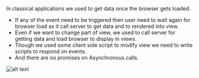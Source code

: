 In classical applications we used to get data once the browser gets loaded.

* If any of the event need to be triggered then user need to wait again for browser load as it call server to get data and to rendered into view.
* Even if we want to change part of view, we used to call server for getting data and load browser to display in views.
* Though we used some client side script to modify view we need to write scripts to respond on events.
* And there are no promises on Asynchronous calls.

![alt text](https://github.com/ajit-kumar-azad/training/raw/master/Enterprise-App-Development-with-AngularJS/images/howwedo.png "How we used to do?")
